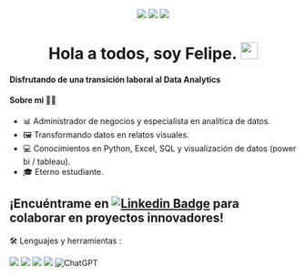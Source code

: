 <div id="badges" align="center">

[![](https://img.shields.io/badge/Microsoft_Outlook-0078D4?style=for-the-badge&logo=microsoft-outlook&logoColor=white)](mailto:felipehenao@outlook.com) 
[![](https://img.shields.io/badge/LinkedIn-0077B5?style=for-the-badge&logo=linkedin&logoColor=white)](https://www.linkedin.com/in/felipe-henao-albornoz) 
[![](https://img.shields.io/badge/Tableau-E97627?style=for-the-badge&logo=Tableau&logoColor=white)](https://public.tableau.com/app/profile/felipe.henao2597/vizzes)
  
 <div id="badges" align="center">
   
<h1>
  Hola a todos, soy Felipe.
  <img src="https://media.giphy.com/media/hvRJCLFzcasrR4ia7z/giphy.gif" width="30px"/>
</h1>

 <div id="header" align="left">


#### Disfrutando de una transición laboral al Data Analytics
#### Sobre mi 👩‍💻
- 📊 Administrador de negocios y especialista en analítica de datos.
- 🖼️ Transformando datos en relatos visuales.
- 💻 Conocimientos en Python, Excel, SQL y visualización de datos (power bi / tableau).
- 🎓 Eterno estudiante.

¡Encuéntrame en [![Linkedin Badge](https://img.shields.io/badge/-Felipe-blue?style=flat&logo=Linkedin&logoColor=white)](https://www.linkedin.com/in/felipe-henao-albornoz) para colaborar en proyectos innovadores!
---
🛠️ Lenguajes y herramientas :

![](https://img.shields.io/badge/Python-FFD43B?style=for-the-badge&logo=python&logoColor=blue)
![](https://img.shields.io/badge/PowerBI-F2C811?style=for-the-badge&logo=Power%20BI&logoColor=white)
![](https://img.shields.io/badge/Microsoft_Excel-217346?style=for-the-badge&logo=microsoft-excel&logoColor=white)
![](https://img.shields.io/badge/MySQL-005C84?style=for-the-badge&logo=mysql&logoColor=white)
![ChatGPT](https://img.shields.io/badge/chatGPT-74aa9c?style=for-the-badge&logo=openai&logoColor=white)



